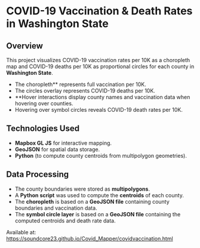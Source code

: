 # COVID-19 Vaccination & Death Rates in Washington State

## Overview
This project visualizes COVID-19 vaccination rates per 10K as a choropleth map and COVID-19 deaths per 10K as proportional circles for each county in **Washington State**. 

- The choropleth** represents full vaccination per 10K.
- The circles overlay represents COVID-19 deaths per 10K.
- **Hover interactions display county names and vaccination data when hovering over counties.
- Hovering over symbol circles reveals COVID-19 death rates per 10K.

## Technologies Used
- **Mapbox GL JS** for interactive mapping.
- **GeoJSON** for spatial data storage.
- **Python** (to compute county centroids from multipolygon geometries).

## Data Processing
- The county boundaries were stored as **multipolygons**.
- A **Python script** was used to compute the **centroids** of each county.
- The **choropleth** is based on a **GeoJSON file** containing county boundaries and vaccination data.
- The **symbol circle layer** is based on a **GeoJSON file** containing the computed centroids and death rate data.

Available at: https://soundcore23.github.io/Covid_Mapper/covidvaccination.html
